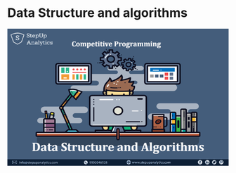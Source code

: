 # Data Structure and algorithms

<div align="center">
    <img src="images/banner.gif" alt="data-algo-thinking">
</div>